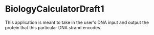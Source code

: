 # BiologyCalculatorDraft1
This application is meant to take in the user's DNA input and output the protein that this particular DNA strand encodes.
